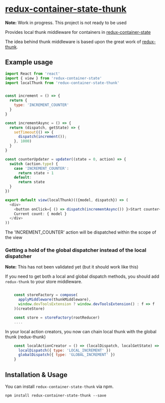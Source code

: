 # [redux-container-state-thunk](https://github.com/HansDP/redux-container-state-thunk)

**Note:** Work in progress. This project is not ready to be used

Provides local thunk middleware for containers in [redux-container-state](https://github.com/HansDP/redux-container-state)

The idea behind thunk middleware is based upon the great work of [redux-thunk](https://github.com/gaearon/redux-thunk).

## Example usage

```javascript
import React from 'react'
import { view } from 'redux-container-state'
import localThunk from 'redux-container-state-thunk'


const increment = () => {
  return {
    type: 'INCREMENT_COUNTER'
  }
}

const incrementAsync = () => {
  return (dispatch, getState) => {
    setTimeout(() => {
      dispatch(increment());
    }, 1000)
  }
}

const counterUpdater = updater((state = 0, action) => {
  switch (action.type) {
    case 'INCREMENT_COUNTER': 
      return state + 1
    default:
      return state
  }
})

export default view(localThunk)(({model, dispatch}) => (
  <div>
    <button onClick={ () => dispatch(incrementAsync()) }>Start counter</button>
    Current count: { model }
  </div>
))

```

The 'INCREMENT_COUNTER' action will be dispatched within the scope of the view


### Getting a hold of the global dispatcher instead of the local dispatcher

**Note:** This has not been validated yet (but it should work like this)

If you need to get both a local and global dispatch methods, you should add `redux-thunk` to your store middleware.

```javascript

    const storeFactory = compose(
      applyMiddleware(thunkMiddleware),
      window.devToolsExtension ? window.devToolsExtension() : f => f
    )(createStore)

    const store = storeFactory(rootReducer)
    ....
```

In your local action creators, you now can chain local thunk with the global thunk (redux-thunk)

```javascript
    const localActionCreator = () => (localDispatch, localGetState) => (globalDispatch, globalGetState) => {
      localDispatch({ type: 'LOCAL_INCREMENT' })
      globalDispatch({ type: 'GLOBAL_INCREMENT' })
    }
```


## Installation & Usage

You can install `redux-container-state-thunk` via npm.

```
npm install redux-container-state-thunk --save
```